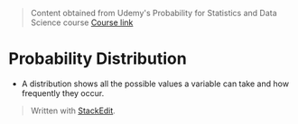 > Content obtained from Udemy's Probability for Statistics and Data Science course [Course link](https://telusinternational.udemy.com/course/probability-for-statistics-and-data-science)

# Probability Distribution

- A distribution shows all the possible values a variable can take and how frequently they occur.


> Written with [StackEdit](https://stackedit.io/).
<!--stackedit_data:
eyJoaXN0b3J5IjpbLTEzMTY2MzY4NzBdfQ==
-->